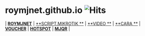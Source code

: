 # roymjnet.github.io ![Hits](https://hits.seeyoufarm.com/api/count/incr/badge.svg?url=https%3A%2F%2Froymjnet.github.io)

| [**ROYMJNET**](.) | [**SCRIPT.MIKROTIK **](./?mikhmon/v3 "MJNET") | [**VIDEO **](./?mikhmon/v3/tutorial "Tutorial Mikhmon V3") | [**CARA **](./?blog "Blog Mikhmon") | [**VOUCHER**](./?mikhmon/v3/voucher "Template voucher Mikhmon") | [**HOTSPOT**](./?templatehotspot "Template login page hospot MikoTik") | [**MJQR**](./?mjqr "MjQR Web base QR scanner for hospot MikoTik") |
